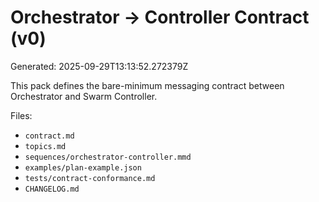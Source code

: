 # Orchestrator → Controller Contract (v0)
Generated: 2025-09-29T13:13:52.272379Z

This pack defines the bare-minimum messaging contract between Orchestrator and Swarm Controller.

Files:
- `contract.md`
- `topics.md`
- `sequences/orchestrator-controller.mmd`
- `examples/plan-example.json`
- `tests/contract-conformance.md`
- `CHANGELOG.md`
